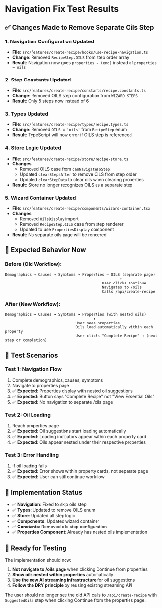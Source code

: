 # Navigation Fix Test Results

## ✅ **Changes Made to Remove Separate Oils Step**

### **1. Navigation Configuration Updated**
- **File**: `src/features/create-recipe/hooks/use-recipe-navigation.ts`
- **Change**: Removed `RecipeStep.OILS` from step order array
- **Result**: Navigation now goes `properties → (end)` instead of `properties → oils`

### **2. Step Constants Updated**
- **File**: `src/features/create-recipe/constants/recipe.constants.ts`
- **Change**: Removed OILS step configuration from `WIZARD_STEPS`
- **Result**: Only 5 steps now instead of 6

### **3. Types Updated**
- **File**: `src/features/create-recipe/types/recipe.types.ts`
- **Change**: Removed `OILS = 'oils'` from `RecipeStep` enum
- **Result**: TypeScript will now error if OILS step is referenced

### **4. Store Logic Updated**
- **File**: `src/features/create-recipe/store/recipe-store.ts`
- **Changes**:
  - Removed OILS case from `canNavigateToStep`
  - Updated `clearStepsAfter` to remove OILS from step order
  - Updated `clearStepData` to clear oils when clearing properties
- **Result**: Store no longer recognizes OILS as a separate step

### **5. Wizard Container Updated**
- **File**: `src/features/create-recipe/components/wizard-container.tsx`
- **Changes**:
  - Removed `OilsDisplay` import
  - Removed `RecipeStep.OILS` case from step renderer
  - Updated to use `PropertiesDisplay` component
- **Result**: No separate oils page will be rendered

## 🎯 **Expected Behavior Now**

### **Before (Old Workflow)**:
```
Demographics → Causes → Symptoms → Properties → OILS (separate page)
                                                    ↑
                                            User clicks Continue
                                            Navigates to /oils
                                            Calls /api/create-recipe
```

### **After (New Workflow)**:
```
Demographics → Causes → Symptoms → Properties (with nested oils)
                                        ↑
                                User sees properties
                                Oils load automatically within each property
                                User clicks "Complete Recipe" → (next step or completion)
```

## 🧪 **Test Scenarios**

### **Test 1: Navigation Flow**
1. Complete demographics, causes, symptoms
2. Navigate to properties page
3. ✅ **Expected**: Properties display with nested oil suggestions
4. ✅ **Expected**: Button says "Complete Recipe" not "View Essential Oils"
5. ✅ **Expected**: No navigation to separate /oils page

### **Test 2: Oil Loading**
1. Reach properties page
2. ✅ **Expected**: Oil suggestions start loading automatically
3. ✅ **Expected**: Loading indicators appear within each property card
4. ✅ **Expected**: Oils appear nested under their respective properties

### **Test 3: Error Handling**
1. If oil loading fails
2. ✅ **Expected**: Error shows within property cards, not separate page
3. ✅ **Expected**: User can still continue workflow

## 🔧 **Implementation Status**

- ✅ **Navigation**: Fixed to skip oils step
- ✅ **Types**: Updated to remove OILS enum
- ✅ **Store**: Updated all step logic
- ✅ **Components**: Updated wizard container
- ✅ **Constants**: Removed oils step configuration
- ✅ **Properties Component**: Already has nested oils implementation

## 🚀 **Ready for Testing**

The implementation should now:
1. **Not navigate to /oils page** when clicking Continue from properties
2. **Show oils nested within properties** automatically
3. **Use the new AI streaming infrastructure** for oil suggestions
4. **Follow the DRY principle** by reusing existing streaming API

The user should no longer see the old API calls to `/api/create-recipe` with `SuggestedOils` step when clicking Continue from the properties page.
